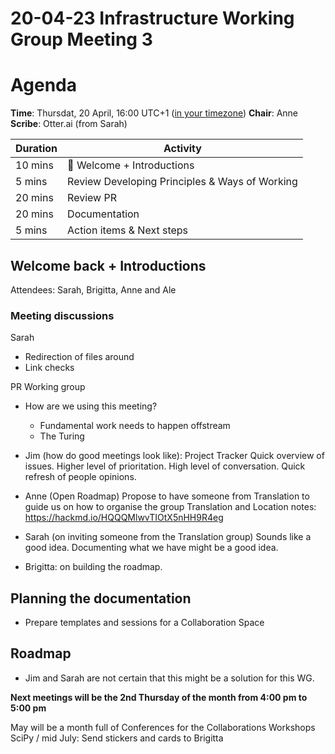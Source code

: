 # 20-04-23 Infrastructure Working Group Meeting 3

# Agenda

**Time**: Thursdat, 20 April, 16:00 UTC+1 ([in your timezone](https://arewemeetingyet.com/london/2023-03-29/16:00))
**Chair**: Anne
**Scribe**: Otter.ai (from Sarah)


| Duration | Activity |
| ---- | -------- |
| 10 mins | 👋 Welcome + Introductions  |
| 5 mins | Review  Developing Principles & Ways of Working|
| 20 mins | Review PR |
| 20 mins |Documentation|
| 5 mins | Action items & Next steps |

## Welcome back + Introductions

Attendees: Sarah, Brigitta, Anne and Ale

### Meeting discussions

Sarah
- Redirection of files around
- Link checks


PR Working group
- How are we using this meeting?
    - Fundamental work needs to happen offstream
    - The Turing 

- Jim (how do good meetings look like): 
Project Tracker
Quick overview of issues.
Higher level of prioritation. High level of conversation. Quick refresh of people opinions. 

- Anne (Open Roadmap)
Propose to have someone from Translation to guide us on how to organise the group
    Translation and Location notes: https://hackmd.io/HQQQMlwvTIOtX5nHH9R4eg

- Sarah (on inviting someone from the Translation group)
Sounds like a good idea. 
Documenting what we have might be a good idea. 

- Brigitta: on building the roadmap. 

## Planning the documentation

- Prepare templates and sessions for a Collaboration Space

## Roadmap

- Jim and Sarah are not certain that this might be a solution for this WG. 


**Next meetings will be the 2nd Thursday of the month from 4:00 pm to 5:00 pm**

May will be a month full of Conferences for the 
Collaborations Workshops
SciPy / mid July: Send stickers and cards to Brigitta
